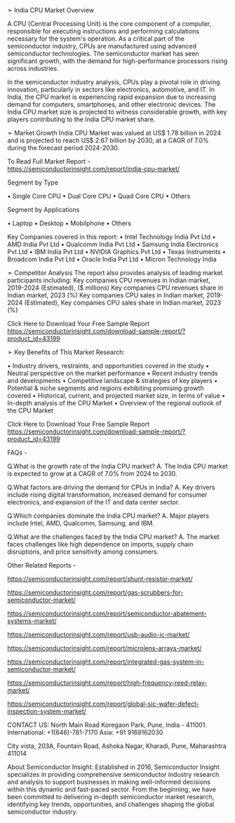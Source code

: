 ➣ India CPU Market Overview

A CPU (Central Processing Unit) is the core component of a computer, responsible for executing instructions and performing calculations necessary for the system's operation. As a critical part of the semiconductor industry, CPUs are manufactured using advanced semiconductor technologies. The semiconductor market has seen significant growth, with the demand for high-performance processors rising across industries.

In the semiconductor industry analysis, CPUs play a pivotal role in driving innovation, particularly in sectors like electronics, automotive, and IT. In India, the CPU market is experiencing rapid expansion due to increasing demand for computers, smartphones, and other electronic devices. The India CPU market size is projected to witness considerable growth, with key players contributing to the India CPU market share.

➣ Market Growth
India CPU Market was valued at US$ 1.78 billion in 2024 and is projected to reach US$ 2.67 billion by 2030, at a CAGR of 7.0% during the forecast period 2024-2030.

To Read Full Market Report -
https://semiconductorinsight.com/report/india-cpu-market/

Segment by Type

• Single Core CPU • Dual Core CPU • Quad Core CPU • Others

Segment by Applications

• Laptop • Desktop • Mobilphone • Others

Key Companies covered in this report:
• Intel Technology India Pvt Ltd
• AMD India Pvt Ltd
• Qualcomm India Pvt Ltd
• Samsung India Electronics Pvt Ltd
• IBM India Pvt Ltd
• NVIDIA Graphics Pvt Ltd
• Texas Instruments
• Broadcom India Pvt Ltd
• Oracle India Pvt Ltd
• Micron Technology India

➣ Competitor Analysis
The report also provides analysis of leading market participants including:
Key companies CPU revenues in Indian market, 2019-2024 (Estimated), ($ millions)
Key companies CPU revenues share in Indian market, 2023 (%)
Key companies CPU sales in Indian market, 2019-2024 (Estimated),
Key companies CPU sales share in Indian market, 2023 (%)

Click Here to Download Your Free Sample Report
https://semiconductorinsight.com/download-sample-report/?product_id=43199

➣ Key Benefits of This Market Research:

• Industry drivers, restraints, and opportunities covered in the study
• Neutral perspective on the market performance
• Recent industry trends and developments
• Competitive landscape & strategies of key players
• Potential & niche segments and regions exhibiting promising growth covered
• Historical, current, and projected market size, in terms of value
• In-depth analysis of the CPU Market
• Overview of the regional outlook of the CPU Market

Click Here to Download Your Free Sample Report
https://semiconductorinsight.com/download-sample-report/?product_id=43199

FAQs -

Q.What is the growth rate of the India CPU market?
A. The India CPU market is expected to grow at a CAGR of 7.0% from 2024 to 2030.

Q.What factors are driving the demand for CPUs in India?
A. Key drivers include rising digital transformation, increased demand for consumer electronics, and expansion of the IT and data center sector.

Q.Which companies dominate the India CPU market?
A. Major players include Intel, AMD, Qualcomm, Samsung, and IBM.

Q.What are the challenges faced by the India CPU market?
A. The market faces challenges like high dependence on imports, supply chain disruptions, and price sensitivity among consumers.

Other Related Reports -

https://semiconductorinsight.com/report/shunt-resistor-market/

https://semiconductorinsight.com/report/gas-scrubbers-for-semiconductor-market/

https://semiconductorinsight.com/report/semiconductor-abatement-systems-market/

https://semiconductorinsight.com/report/usb-audio-ic-market/

https://semiconductorinsight.com/report/microlens-arrays-market/

https://semiconductorinsight.com/report/integrated-gas-system-in-semiconductor-market/

https://semiconductorinsight.com/report/high-frequency-reed-relay-market/

https://semiconductorinsight.com/report/global-sic-wafer-defect-inspection-system-market/

CONTACT US:
North Main Road Koregaon Park, Pune, India - 411001.
International: +1(646)-781-7170
Asia: +91 9169162030

City vista, 203A, Fountain Road, Ashoka Nagar, Kharadi, Pune, Maharashtra 411014

About Semiconductor Insight:
Established in 2016, Semiconductor Insight specializes in providing comprehensive semiconductor industry research and analysis to support businesses in making well-informed decisions within this dynamic and fast-paced sector. From the beginning, we have been committed to delivering in-depth semiconductor market research, identifying key trends, opportunities, and challenges shaping the global semiconductor industry.

